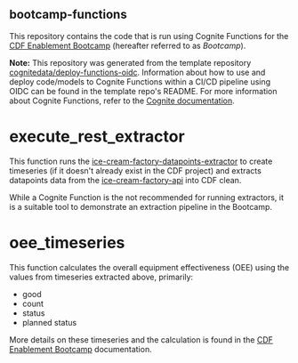 ## bootcamp-functions

This repository contains the code that is run using Cognite Functions for the [CDF Enablement Bootcamp](https://docs-bootcamp.app.cogniteapp.com/)
(hereafter referred to as _Bootcamp_).

**Note:** This repository was generated from the template repository [cognitedata/deploy-functions-oidc](https://github.com/cognitedata/deploy-functions-oidc).
Information about how to use and deploy code/models to Cognite Functions within a CI/CD pipeline using OIDC can be found
in the template repo's README.
For more information about Cognite Functions, refer to the [Cognite documentation](https://docs.cognite.com/cdf/functions/).

# execute_rest_extractor

This function runs the [ice-cream-factory-datapoints-extractor](https://github.com/cognitedata/python-extractor-example/tree/fix_backfil/ice-cream-factory-datapoints-extractor)
to create timeseries (if it doesn't already exist in the CDF project) and extracts datapoints data from the
[ice-cream-factory-api](https://ice-cream-factory.inso-internal.cognite.ai/docs#/) into CDF clean.

While a Cognite Function is the not recommended for running extractors, it is a suitable tool to demonstrate an
extraction pipeline in the Bootcamp.

# oee_timeseries

This function calculates the overall equipment effectiveness (OEE) using the values from timeseries extracted above,
primarily:

* good
* count
* status
* planned status

More details on these timeseries and the calculation is found in the [CDF Enablement Bootcamp](https://docs-bootcamp.app.cogniteapp.com/) documentation.
